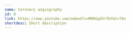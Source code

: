 ```yaml
---
name: Coronary angiography
id: 8
link: https://www.youtube.com/embed?v=MKRGgX5rYbY&t=70s
shortdesc: Short description
---
```

